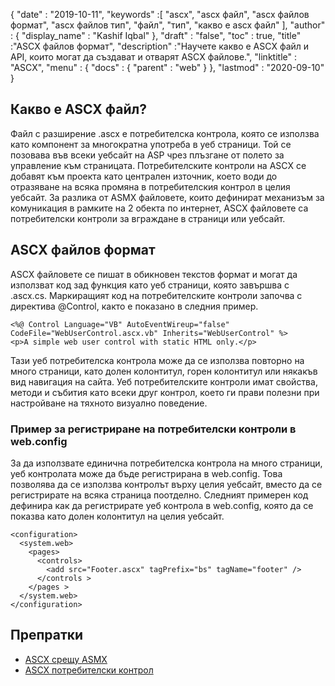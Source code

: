 {
  "date" : "2019-10-11",
  "keywords" :[ "ascx", "ascx файл", "ascx файлов формат", "ascx файлов тип", "файл", "тип", "какво е ascx файл" ],
  "author" : {
    "display_name" : "Kashif Iqbal"
},
  "draft" : "false",
  "toc" : true,
  "title" :"ASCX файлов формат",
  "description" :"Научете какво е ASCX файл и API, които могат да създават и отварят ASCX файлове.",
  "linktitle" : "ASCX",
  "menu" : {
    "docs" : {
      "parent" : "web"
}
},
  "lastmod" : "2020-09-10"
}

## Какво е ASCX файл?

Файл с разширение .ascx е потребителска контрола, която се използва като компонент за многократна употреба в уеб страници. Той се позовава във всеки уебсайт на ASP чрез плъзгане от полето за управление към страницата. Потребителските контроли на ASCX се добавят към проекта като централен източник, което води до отразяване на всяка промяна в потребителския контрол в целия уебсайт. За разлика от ASMX файловете, които дефинират механизъм за комуникация в рамките на 2 обекта по интернет, ASCX файловете са потребителски контроли за вграждане в страници или уебсайт.

## ASCX файлов формат

ASCX файловете се пишат в обикновен текстов формат и могат да използват код зад функция като уеб страници, която завършва с .ascx.cs. Маркиращият код на потребителските контроли започва с директива @Control, както е показано в следния пример.

```
<%@ Control Language="VB" AutoEventWireup="false" CodeFile="WebUserControl.ascx.vb" Inherits="WebUserControl" %>
<p>A simple web user control with static HTML only.</p>
```

Тази уеб потребителска контрола може да се използва повторно на много страници, като долен колонтитул, горен колонтитул или някакъв вид навигация на сайта. Уеб потребителските контроли имат свойства, методи и събития като всеки друг контрол, което ги прави полезни при настройване на тяхното визуално поведение.

### Пример за регистриране на потребителски контроли в web.config

За да използвате единична потребителска контрола на много страници, уеб контролата може да бъде регистрирана в web.config. Това позволява да се използва контролът върху целия уебсайт, вместо да се регистрирате на всяка страница поотделно. Следният примерен код дефинира как да регистрирате уеб контрола в web.config, която да се показва като долен колонтитул на целия уебсайт.

```
<configuration>
  <system.web>
    <pages>
      <controls>
        <add src="Footer.ascx" tagPrefix="bs" tagName="footer" />
      </controls >
    </pages >
  </system.web>
</configuration>
```
## Препратки

* [ASCX срещу ASMX](https://social.msdn.microsoft.com/Forums/en-US/a27d4c2f-b972-439e-a7fe-f4b7e3637700/how-to-work-with-ascx-files?forum=aspwebforms)
* [ASCX потребителски контрол](https://beansoftware.com/ASP.NET-Tutorials/User-Control.aspx)

